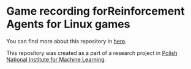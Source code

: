 # Game recording forReinforcement Agents for Linux games

You can find more about this repository in [here](https://medium.com/asap-report/how-to-record-data-for-reinforcement-learning-agent-from-any-game-on-linux-5660733a5ee8?source=friends_link&sk=969986836dc105075645818e4fe50856).

This repository was created as a part of a research project in [Polish National Institute for Machine Learning](www.opium.sh).
